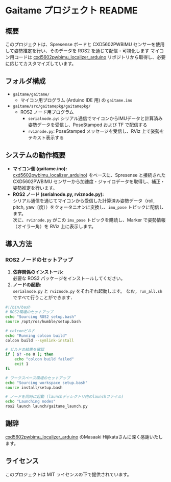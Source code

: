 # Gaitame プロジェクト README

## 概要
このプロジェクトは、Spresense ボードと CXD5602PWBIMU センサーを使用して姿勢推定を行い、そのデータを ROS2 を通じて配信・可視化します
マイコン用コードは [cxd5602pwbimu_localizer_arduino](https://github.com/hijimasa/cxd5602pwbimu_localizer_arduino) リポジトリから取得し、必要に応じてカスタマイズしています。

## フォルダ構成
- `gaitame/gaitame/`
  - マイコン用プログラム (Arduino IDE 用) の `gaitame.ino`
- `gaitame/src/gaitamepkg/gaitamepkg/`
  - ROS2 ノード用プログラム
    - `serialnode.py`: シリアル通信でマイコンからIMUデータと計算済み姿勢データを受信し、PoseStamped および TF で配信する
    - `rviznode.py`: PoseStamped メッセージを受信し、RViz 上で姿勢をテキスト表示する

## システムの動作概要
- **マイコン側 (gaitame.ino):**  
   [cxd5602pwbimu_localizer_arduino](https://github.com/hijimasa/cxd5602pwbimu_localizer_arduino)) をベースに、Spresense と接続された CXD5602PWBIMU センサーから加速度・ジャイロデータを取得し、補正・姿勢推定を行います。
- **ROS2 ノード (serialnode.py, rviznode.py):**  
  シリアル通信を通じてマイコンから受信した計算済み姿勢データ（roll, pitch, yaw〔度〕）をクォータニオンに変換し、`imu_pose` トピックに配信します。  
  次に、`rviznode.py` がこの `imu_pose` トピックを購読し、Marker で姿勢情報（オイラー角）を RViz 上に表示します。

## 導入方法
   
### ROS2 ノードのセットアップ
1. **依存関係のインストール:**  
   必要な ROS2 パッケージをインストールしてください。
2. **ノードの起動:**  
   `serialnode.py` と `rviznode.py` をそれぞれ起動します。
なお，`run_all.sh`ですべて行うことができます．
```bash
#!/bin/bash
# ROS2環境のセットアップ
echo "Sourcing ROS2 setup.bash"
source /opt/ros/humble/setup.bash

# colconビルド
echo "Running colcon build"
colcon build --symlink-install

# ビルドの結果を確認
if [ $? -ne 0 ]; then
    echo "colcon build failed"
    exit 1
fi

# ワークスペース環境のセットアップ
echo "Sourcing workspace setup.bash"
source install/setup.bash

# ノードを同時に起動 (launchディレクトリ内のlaunchファイル)
echo "Launching nodes"
ros2 launch launch/gaitame_launch.py

```

## 謝辞
[cxd5602pwbimu_localizer_arduino](https://github.com/hijimasa/cxd5602pwbimu_localizer_arduino) のMasaaki Hijikataさんに深く感謝いたします。  

## ライセンス
このプロジェクトは MIT ライセンスの下で提供されています。
